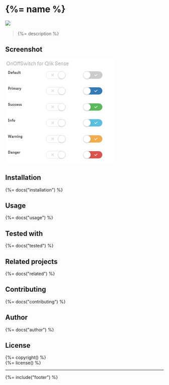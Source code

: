 # {%= name %}
![](http://branch-badge.herokuapp.com/)

> {%= description %}


<!-- toc -->

## Screenshot

![](docs/images/On-Off-Switch--Qlik-Sense_small.png)

## Installation
{%= docs("installation") %}

## Usage
{%= docs("usage") %}

## Tested with
{%= docs("tested") %}

## Related projects
{%= docs("related") %}

## Contributing
{%= docs("contributing") %}

## Author
{%= docs("author") %}

## License
{%= copyright() %}  
{%= license() %}

***

{%= include("footer") %}
